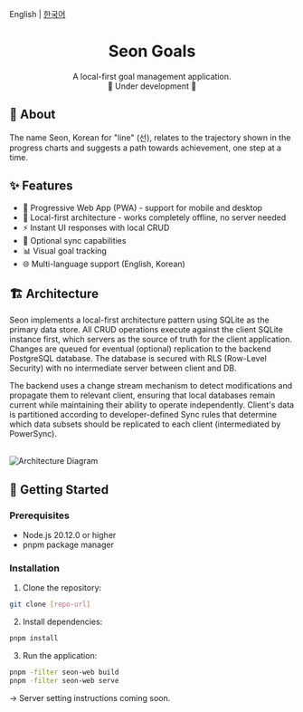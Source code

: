 English | [한국어](./README.ko-kr.md)
<br>

<div align="center">
  
  # Seon Goals
  
  <p>A local-first goal management application.<br>🚧 Under development 🚧</p>

</div>

## 🎯 About

The name Seon, Korean for "line" (선), relates to the trajectory shown in the progress charts and suggests a path towards achievement, one step at a time.

## ✨ Features

- 📱 Progressive Web App (PWA) - support for mobile and desktop
- 💾 Local-first architecture - works completely offline, no server needed
- ⚡ Instant UI responses with local CRUD
- 🔄 Optional sync capabilities
- 📊 Visual goal tracking
- 🌐 Multi-language support (English, Korean)

## 🏗 Architecture

Seon implements a local-first architecture pattern using SQLite as the primary data store. All CRUD operations execute against the client SQLite instance first, which servers as the source of truth for the client application. Changes are queued for eventual (optional) replication to the backend PostgreSQL database. The database is secured with RLS (Row-Level Security) with no intermediate server between client and DB.

The backend uses a change stream mechanism to detect modifications and propagate them to relevant client, ensuring that local databases remain current while maintaining their ability to operate independently. Client's data is partitioned according to developer-defined Sync rules that determine which data subsets should be replicated to each client (intermediated by PowerSync).<br><br>

![Architecture Diagram](https://github.com/user-attachments/assets/fe28996c-3b54-4a91-b28e-b42f16da1fdd)
<br>

## 🚀 Getting Started

### Prerequisites

- Node.js 20.12.0 or higher
- pnpm package manager

### Installation

1. Clone the repository:

```sh
git clone [repo-url]
```

2. Install dependencies:

```sh
pnpm install
```

3. Run the application:

```sh
pnpm -filter seon-web build
pnpm -filter seon-web serve
```

→ Server setting instructions coming soon.
